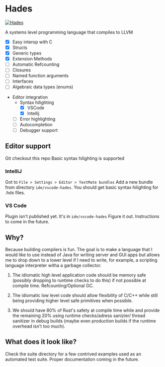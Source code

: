 # Hades
 [![Hades](https://circleci.com/gh/dhruvrajvanshi/hades-lang.svg?style=shield)](https://app.circleci.com/pipelines/github/dhruvrajvanshi/hades-lang)

A systems level programming language that compiles to LLVM

- [x] Easy interop with C
- [x] Structs
- [x] Generic types
- [x] Extension Methods
- [ ] Automatic Refcounting
- [ ] Closures
- [ ] Named function arguments
- [ ] Interfaces
- [ ] Algebraic data types (enums)
- Editor integration
    - Syntax hilighting
        - [x] VSCode
        - [x] Intellij
    - [ ] Error highlighting
    - [ ] Autocompletion
    - [ ] Debugger support

## Editor support
Git checkout this repo
Basic syntax hilighting is supported
### IntelliJ
Got to `File > Settings > Editor > TextMate bundles`
Add a new bundle from directory `ide/vscode-hades`.
You should get basic syntax hilighting for .hds files.

### VS Code
Plugin isn't published yet. It's in `ide/vscode-hades` Figure it out.
Instructions to come in the future.

## Why?
Because building compilers is fun. The goal is to make a language
that I would like to use instead of Java for writing server and
GUI apps but allows me to drop down to a lower level if I
need to write, for example, a scripting language
interpreter witha a garbage collector.

1. The idiomatic high level application code should be memory
   safe (possibly dropping to runtime checks to do this) if
   not possible at compile time. Refcounting/Optional GC.
   
2. The idiomatic low level code should allow flexibility of
   C/C++ while still being providing higher level safe
   primitives when possible.
   
3. We should have 80% of Rust's safety at compile time while
   and provide the remaining 20% using runtime checks/adress sanizier/
   thread sanitizer in debug builds
   (maybe even production builds if the runtime overhead isn't too
   much).

## What does it look like?
Check the suite directory for a few contrived examples used as an automated test suite.
Proper documentation coming in the future.

